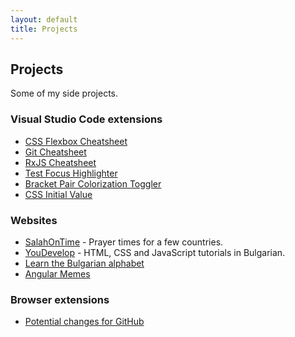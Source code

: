 ```yaml
---
layout: default
title: Projects
---
```


## Projects

Some of my side projects.

### Visual Studio Code extensions

- [CSS Flexbox Cheatsheet](https://marketplace.visualstudio.com/items?itemName=dzhavat.css-flexbox-cheatsheet)
- [Git Cheatsheet](https://marketplace.visualstudio.com/items?itemName=dzhavat.git-cheatsheet)
- [RxJS Cheatsheet](https://marketplace.visualstudio.com/items?itemName=dzhavat.rxjs-cheatsheet)
- [Test Focus Highlighter](https://marketplace.visualstudio.com/items?itemName=dzhavat.test-focus-highlighter)
- [Bracket Pair Colorization Toggler](https://marketplace.visualstudio.com/items?itemName=dzhavat.bracket-pair-toggler)
- [CSS Initial Value](https://marketplace.visualstudio.com/items?itemName=dzhavat.css-initial-value)

### Websites

- [SalahOnTime](https://salahontime.com/) - Prayer times for a few countries.
- [YouDevelop](https://www.youdevelop.net/) - HTML, CSS and JavaScript tutorials in Bulgarian.
- [Learn the Bulgarian alphabet](https://dzhavat.github.io/bulgarian-alphabet/)
- [Angular Memes](https://github.com/dzhavat/angular-memes)

### Browser extensions

- [Potential changes for GitHub](https://github.com/dzhavat/potential-changes-for-github)
